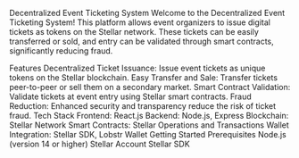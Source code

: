Decentralized Event Ticketing System
Welcome to the Decentralized Event Ticketing System! This platform allows event organizers to issue digital tickets as tokens on the Stellar network. These tickets can be easily transferred or sold, and entry can be validated through smart contracts, significantly reducing fraud.

Features
Decentralized Ticket Issuance: Issue event tickets as unique tokens on the Stellar blockchain.
Easy Transfer and Sale: Transfer tickets peer-to-peer or sell them on a secondary market.
Smart Contract Validation: Validate tickets at event entry using Stellar smart contracts.
Fraud Reduction: Enhanced security and transparency reduce the risk of ticket fraud.
Tech Stack
Frontend: React.js
Backend: Node.js, Express
Blockchain: Stellar Network
Smart Contracts: Stellar Operations and Transactions
Wallet Integration: Stellar SDK, Lobstr Wallet
Getting Started
Prerequisites
Node.js (version 14 or higher)
Stellar Account
Stellar SDK
